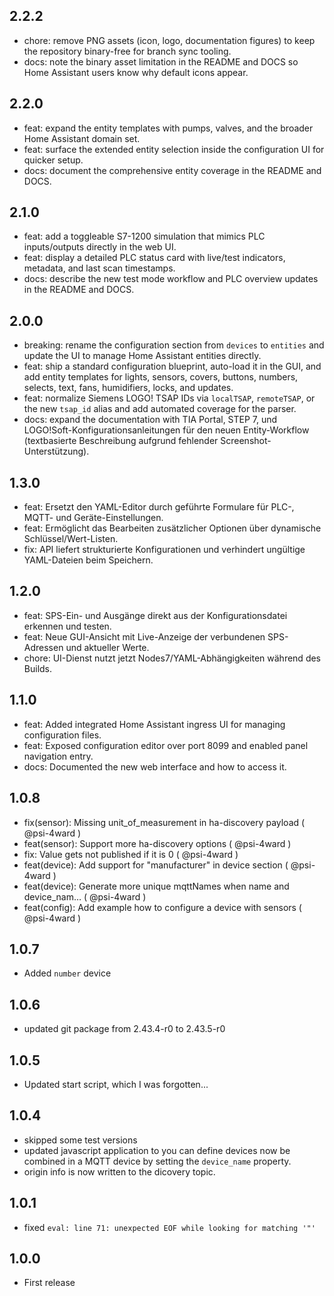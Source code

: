## 2.2.2

- chore: remove PNG assets (icon, logo, documentation figures) to keep the repository binary-free for branch sync tooling.
- docs: note the binary asset limitation in the README and DOCS so Home Assistant users know why default icons appear.

## 2.2.0

- feat: expand the entity templates with pumps, valves, and the broader Home Assistant domain set.
- feat: surface the extended entity selection inside the configuration UI for quicker setup.
- docs: document the comprehensive entity coverage in the README and DOCS.

## 2.1.0

- feat: add a toggleable S7-1200 simulation that mimics PLC inputs/outputs directly in the web UI.
- feat: display a detailed PLC status card with live/test indicators, metadata, and last scan timestamps.
- docs: describe the new test mode workflow and PLC overview updates in the README and DOCS.

## 2.0.0

- breaking: rename the configuration section from `devices` to `entities` and update the UI to manage Home Assistant entities directly.
- feat: ship a standard configuration blueprint, auto-load it in the GUI, and add entity templates for lights, sensors, covers, buttons, numbers, selects, text, fans, humidifiers, locks, and updates.
- feat: normalize Siemens LOGO! TSAP IDs via `localTSAP`, `remoteTSAP`, or the new `tsap_id` alias and add automated coverage for the parser.
- docs: expand the documentation with TIA Portal, STEP 7, und LOGO!Soft-Konfigurationsanleitungen für den neuen Entity-Workflow (textbasierte Beschreibung aufgrund fehlender Screenshot-Unterstützung).

## 1.3.0

- feat: Ersetzt den YAML-Editor durch geführte Formulare für PLC-, MQTT- und Geräte-Einstellungen.
- feat: Ermöglicht das Bearbeiten zusätzlicher Optionen über dynamische Schlüssel/Wert-Listen.
- fix: API liefert strukturierte Konfigurationen und verhindert ungültige YAML-Dateien beim Speichern.

## 1.2.0

- feat: SPS-Ein- und Ausgänge direkt aus der Konfigurationsdatei erkennen und testen.
- feat: Neue GUI-Ansicht mit Live-Anzeige der verbundenen SPS-Adressen und aktueller Werte.
- chore: UI-Dienst nutzt jetzt Nodes7/YAML-Abhängigkeiten während des Builds.

## 1.1.0

- feat: Added integrated Home Assistant ingress UI for managing configuration files.
- feat: Exposed configuration editor over port 8099 and enabled panel navigation entry.
- docs: Documented the new web interface and how to access it.

## 1.0.8

- fix(sensor): Missing unit_of_measurement in ha-discovery payload ( @psi-4ward )
- feat(sensor): Support more ha-discovery options ( @psi-4ward )
- fix: Value gets not published if it is 0 ( @psi-4ward )
- feat(device): Add support for "manufacturer" in device section ( @psi-4ward )
- feat(device): Generate more unique mqttNames when name and device_nam… ( @psi-4ward )
- feat(config): Add example how to configure a device with sensors ( @psi-4ward )

## 1.0.7

- Added `number` device

## 1.0.6

- updated git package from 2.43.4-r0 to 2.43.5-r0

## 1.0.5

- Updated start script, which I was forgotten...

## 1.0.4

- skipped some test versions
- updated javascript application to you can define devices now be combined in a MQTT device by setting the `device_name` property.
- origin info is now written to the dicovery topic.

## 1.0.1

- fixed `eval: line 71: unexpected EOF while looking for matching '"'`

## 1.0.0

- First release
